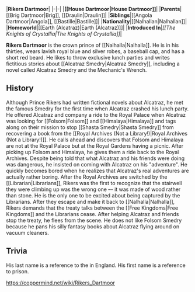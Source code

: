 |**Rikers Dartmoor**|
|-|-|
|**[[House Dartmoor\|House Dartmoor]]**|
|**Parents**|[[Brig Dartmoor\|Brig]], [[Draulin\|Draulin]]|
|**Siblings**|[[Angola Dartmoor\|Angola]], [[Bastille\|Bastille]]|
|**Nationality**|[[Nalhallan\|Nalhallan]]|
|**Homeworld**|[[Earth (Alcatraz)\|Earth (Alcatraz)]]|
|**Introduced In**|*[[The Knights of Crystallia\|The Knights of Crystallia]]*|

**Rikers Dartmoor** is the crown prince of [[Nalhalla\|Nalhalla]]. He is in his thirties, wears lavish royal blue and silver robes, a baseball cap, and has a short red beard. He likes to throw exclusive lunch parties and writes fictitious stories about [[Alcatraz Smedry\|Alcatraz Smedry]], including a novel called Alcatraz Smedry and the Mechanic's Wrench.

## History
Although Prince Rikers had written fictional novels about Alcatraz, he met the famous Smedry for the first time when Alcatraz crashed his lunch party. He offered Alcatraz and company a ride to the Royal Palace when Alcatraz was looking for [[Folsom\|Folsom]] and [[Himalaya\|Himalaya]] and tags along on their mission to stop [[Shasta Smedry\|Shasta Smedry]] from recovering a book from the [[Royal Archives (Not a Library!)\|Royal Archives (Not a Library!)]]. He calls ahead and discovers that Folsom and Himalaya are not at the Royal Palace but at the Royal Gardens having a picnic. After picking up Folsom and Himalaya, he gives them a ride back to the Royal Archives. Despite being told that what Alcatraz and his friends were doing was dangerous, he insisted on coming with Alcatraz on his "adventure". He quickly becomes bored when he realizes that Alcatraz's real adventures are actually rather boring. After the Royal Archives are switched by the [[Librarian\|Librarians]], Rikers was the first to recognize that the stairwell they were climbing up was the wrong one –- it was made of wood rather than stone. He is the only one to be excited about being captured by the Librarians. After they escape and make it back to [[Nalhalla\|Nalhalla]], Rikers demands that the treaty talks between the [[Free Kingdoms\|Free Kingdoms]] and the Librarians cease. After helping Alcatraz and friends stop the treaty, he flees from the scene.
He does not like Folsom Smedry because he pans his silly fantasy books about Alcatraz flying around on vacuum cleaners.

## Trivia
His last name is a reference to the  in England. His first name is a reference to  prison.


https://coppermind.net/wiki/Rikers_Dartmoor